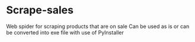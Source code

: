 # Scrape-sales
Web spider for scraping products that are on sale
Can be used as is or can be converted into exe file with use of PyInstaller
